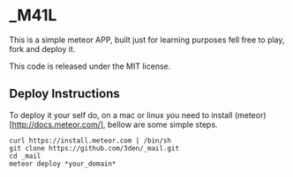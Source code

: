 _M41L
=====

This is a simple meteor APP, built just for learning purposes fell free to play, fork and deploy it.

This code is released under the MIT license.

## Deploy Instructions

To deploy it your self do, on a mac or linux you need to install (meteor)[http://docs.meteor.com/], bellow are some simple steps.

```
curl https://install.meteor.com | /bin/sh
git clone https://github.com/3den/_mail.git
cd _mail
meteor deploy *your_domain*
```
